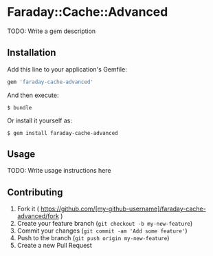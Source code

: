 # Faraday::Cache::Advanced

TODO: Write a gem description

## Installation

Add this line to your application's Gemfile:

```ruby
gem 'faraday-cache-advanced'
```

And then execute:

    $ bundle

Or install it yourself as:

    $ gem install faraday-cache-advanced

## Usage

TODO: Write usage instructions here

## Contributing

1. Fork it ( https://github.com/[my-github-username]/faraday-cache-advanced/fork )
2. Create your feature branch (`git checkout -b my-new-feature`)
3. Commit your changes (`git commit -am 'Add some feature'`)
4. Push to the branch (`git push origin my-new-feature`)
5. Create a new Pull Request

